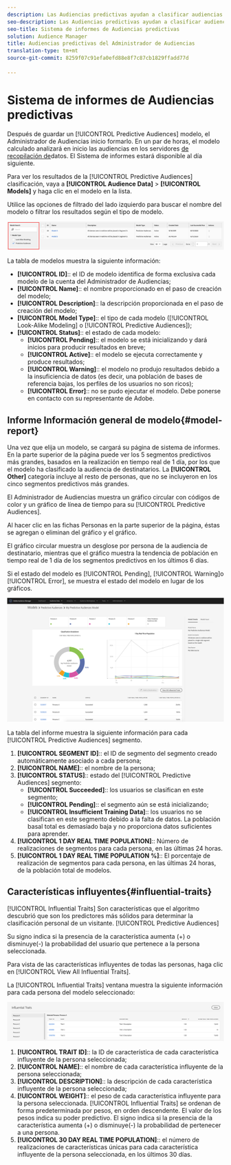 ```yaml
---
description: Las Audiencias predictivas ayudan a clasificar audiencias desconocidas en personalidades distintas en tiempo real, mediante el uso de la ciencia de datos.
seo-description: Las Audiencias predictivas ayudan a clasificar audiencias desconocidas en personalidades distintas en tiempo real, mediante el uso de la ciencia de datos.
seo-title: Sistema de informes de Audiencias predictivas
solution: Audience Manager
title: Audiencias predictivas del Administrador de Audiencias
translation-type: tm+mt
source-git-commit: 8259f07c91efa0efd88e8f7c87cb1829ffadd77d

---
```



# Sistema de informes de Audiencias predictivas

Después de guardar un [!UICONTROL Predictive Audiences] modelo, el Administrador de Audiencias inicio formarlo. En un par de horas, el modelo calculado analizará en inicio las audiencias en los servidores [de recopilación de](https://docs.adobe.com/content/help/en/audience-manager/user-guide/reference/system-components/components-data-collection.html#dcs-pcs)datos. El Sistema de informes estará disponible al día siguiente.

Para ver los resultados de la [!UICONTROL Predictive Audiences] clasificación, vaya a **[!UICONTROL Audience Data]** > **[!UICONTROL Models]** y haga clic en el modelo en la lista.

Utilice las opciones de filtrado del lado izquierdo para buscar el nombre del modelo o filtrar los resultados según el tipo de modelo.

![predictive-audiencias-filter](assets/predictive-audiences-filter-models.png)

La tabla de modelos muestra la siguiente información:

* **[!UICONTROL ID]**:: el ID de modelo identifica de forma exclusiva cada modelo de la cuenta del Administrador de Audiencias;
* **[!UICONTROL Name]**:: el nombre proporcionado en el paso de creación del modelo;
* **[!UICONTROL Description]**:: la descripción proporcionada en el paso de creación del modelo;
* **[!UICONTROL Model Type]**:: el tipo de cada modelo ([!UICONTROL Look-Alike Modeling] o [!UICONTROL Predictive Audiences]);
* **[!UICONTROL Status]**:: el estado de cada modelo:
   * **[!UICONTROL Pending]**:: el modelo se está inicializando y dará inicios para producir resultados en breve;
   * **[!UICONTROL Active]**:: el modelo se ejecuta correctamente y produce resultados;
   * **[!UICONTROL Warning]**:: el modelo no produjo resultados debido a la insuficiencia de datos (es decir, una población de bases de referencia bajas, los perfiles de los usuarios no son ricos);
   * **[!UICONTROL Error]**:: no se pudo ejecutar el modelo. Debe ponerse en contacto con su representante de Adobe.

## Informe Información general de modelo{#model-report}

Una vez que elija un modelo, se cargará su página de sistema de informes. En la parte superior de la página puede ver los 5 segmentos predictivos más grandes, basados en la realización en tiempo real de 1 día, por los que el modelo ha clasificado la audiencia de destinatarios. La **[!UICONTROL Other]** categoría incluye al resto de personas, que no se incluyeron en los cinco segmentos predictivos más grandes.

El Administrador de Audiencias muestra un gráfico circular con códigos de color y un gráfico de línea de tiempo para su [!UICONTROL Predictive Audiences].

Al hacer clic en las fichas Personas en la parte superior de la página, éstas se agregan o eliminan del gráfico y el gráfico.

El gráfico circular muestra un desglose por persona de la audiencia de destinatario, mientras que el gráfico muestra la tendencia de población en tiempo real de 1 día de los segmentos predictivos en los últimos 6 días.

Si el estado del modelo es [!UICONTROL Pending], [!UICONTROL Warning]o [!UICONTROL Error], se muestra el estado del modelo en lugar de los gráficos.

![smart-persona-report](assets/predictive-audiences-report.png)

La tabla del informe muestra la siguiente información para cada [!UICONTROL Predictive Audiences] segmento.

1. **[!UICONTROL SEGMENT ID]**:: el ID de segmento del segmento creado automáticamente asociado a cada persona;
1. **[!UICONTROL NAME]**:: el nombre de la persona;
1. **[!UICONTROL STATUS]**:: estado del [!UICONTROL Predictive Audiences] segmento:
   * **[!UICONTROL Succeeded]**:: los usuarios se clasifican en este segmento;
   * **[!UICONTROL Pending]**:: el segmento aún se está inicializando;
   * **[!UICONTROL Insufficient Training Data]**:: los usuarios no se clasifican en este segmento debido a la falta de datos. La población basal total es demasiado baja y no proporciona datos suficientes para aprender.
1. **[!UICONTROL 1 DAY REAL TIME POPULATION]**:: Número de realizaciones de segmentos para cada persona, en las últimas 24 horas.
1. **[!UICONTROL 1 DAY REAL TIME POPULATION %]**:: El porcentaje de realización de segmentos para cada persona, en las últimas 24 horas, de la población total de modelos.

## Características influyentes{#influential-traits}

[!UICONTROL Influential Traits] Son características que el algoritmo descubrió que son los predictores más sólidos para determinar la clasificación personal de un visitante. [!UICONTROL Predictive Audiences]

Su signo indica si la presencia de la característica aumenta (+) o disminuye(-) la probabilidad del usuario que pertenece a la persona seleccionada.

Para vista de las características influyentes de todas las personas, haga clic en [!UICONTROL View All Influential Traits].

La [!UICONTROL Influential Traits] ventana muestra la siguiente información para cada persona del modelo seleccionado:

![características influyentes](assets/predictive-audiences-influential-traits.png)

1. **[!UICONTROL TRAIT ID]**:: la ID de característica de cada característica influyente de la persona seleccionada;
1. **[!UICONTROL NAME]**:: el nombre de cada característica influyente de la persona seleccionada;
1. **[!UICONTROL DESCRIPTION]**:: la descripción de cada característica influyente de la persona seleccionada;
1. **[!UICONTROL WEIGHT]**:: el peso de cada característica influyente para la persona seleccionada. [!UICONTROL Influential Traits] se ordenan de forma predeterminada por pesos, en orden descendente.  El valor de los pesos indica su poder predictivo. El signo indica si la presencia de la característica aumenta (+) o disminuye(-) la probabilidad de pertenecer a una persona.
1. **[!UICONTROL 30 DAY REAL TIME POPULATION]**:: el número de realizaciones de características únicas para cada característica influyente de la persona seleccionada, en los últimos 30 días.
